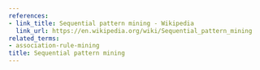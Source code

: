 ```yaml
---
references:
- link_title: Sequential pattern mining - Wikipedia
  link_url: https://en.wikipedia.org/wiki/Sequential_pattern_mining
related_terms:
- association-rule-mining
title: Sequential pattern mining
---
```

